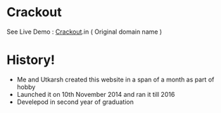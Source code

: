 # Crackout

See Live Demo : [Crackout].in ( Original domain name )

   [Crackout]: <https://crackout.000webhostapp.com>

# History!

  - Me and Utkarsh created this website in a span of a month as part of hobby
  - Launched it on 10th November 2014 and ran it till 2016
  - Develepod in second year of graduation

